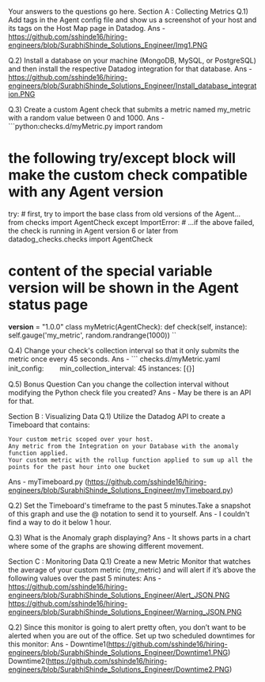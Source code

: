 Your answers to the questions go here.
Section A :  Collecting Metrics
Q.1) Add tags in the Agent config file and show us a screenshot of your host and its tags on the Host Map page in Datadog.
Ans - https://github.com/sshinde16/hiring-engineers/blob/SurabhiShinde_Solutions_Engineer/Img1.PNG

Q.2) Install a database on your machine (MongoDB, MySQL, or PostgreSQL) and then install the respective Datadog integration for that database.
Ans - https://github.com/sshinde16/hiring-engineers/blob/SurabhiShinde_Solutions_Engineer/Install_database_integration.PNG

Q.3) Create a custom Agent check that submits a metric named my_metric with a random value between 0 and 1000.
Ans - ```python:checks.d/myMetric.py
import random
# the following try/except block will make the custom check compatible with any Agent version
try:
    # first, try to import the base class from old versions of the Agent...
    from checks import AgentCheck
except ImportError:
    # ...if the above failed, the check is running in Agent version 6 or later
    from datadog_checks.checks import AgentCheck
# content of the special variable __version__ will be shown in the Agent status page
__version__ = "1.0.0"
class myMetric(AgentCheck):
    def check(self, instance):
        self.gauge('my_metric', random.randrange(1000))
``

Q.4) Change your check's collection interval so that it only submits the metric once every 45 seconds.
Ans - ``` checks.d/myMetric.yaml
init_config:
　　min_collection_interval: 45
instances: [{}]

Q.5) Bonus Question Can you change the collection interval without modifying the Python check file you created?
Ans - May be there is an API for that.



Section B : Visualizing Data
Q.1) Utilize the Datadog API to create a Timeboard that contains:

    Your custom metric scoped over your host.
    Any metric from the Integration on your Database with the anomaly function applied.
    Your custom metric with the rollup function applied to sum up all the points for the past hour into one bucket

Ans - myTimeboard.py (https://github.com/sshinde16/hiring-engineers/blob/SurabhiShinde_Solutions_Engineer/myTimeboard.py)

Q.2) Set the Timeboard's timeframe to the past 5 minutes.Take a snapshot of this graph and use the @ notation to send it to yourself.
Ans - I couldn't find a way to do it below 1 hour.

Q.3) What is the Anomaly graph displaying?
Ans - It shows parts in a chart where some of the graphs are showing different movement.





Section C : Monitoring Data
Q.1) Create a new Metric Monitor that watches the average of your custom metric (my_metric) and will alert if it’s above the following values over the past 5 minutes:
Ans -  https://github.com/sshinde16/hiring-engineers/blob/SurabhiShinde_Solutions_Engineer/Alert_JSON.PNG
       https://github.com/sshinde16/hiring-engineers/blob/SurabhiShinde_Solutions_Engineer/Warning_JSON.PNG
       
Q.2) Since this monitor is going to alert pretty often, you don’t want to be alerted when you are out of the office. Set up two scheduled downtimes for this monitor:
Ans - Downtime1(https://github.com/sshinde16/hiring-engineers/blob/SurabhiShinde_Solutions_Engineer/Downtime1.PNG)
      Downtime2(https://github.com/sshinde16/hiring-engineers/blob/SurabhiShinde_Solutions_Engineer/Downtime2.PNG)
